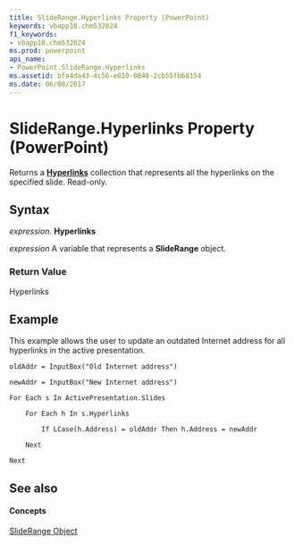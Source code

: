 ```yaml
---
title: SlideRange.Hyperlinks Property (PowerPoint)
keywords: vbapp10.chm532024
f1_keywords:
- vbapp10.chm532024
ms.prod: powerpoint
api_name:
- PowerPoint.SlideRange.Hyperlinks
ms.assetid: bfa4da43-4c56-e010-0848-2cb55fb68154
ms.date: 06/08/2017
---
```



# SlideRange.Hyperlinks Property (PowerPoint)

Returns a **[Hyperlinks](hyperlinks-object-powerpoint.md)** collection that represents all the hyperlinks on the specified slide. Read-only.


## Syntax

 _expression_. **Hyperlinks**

 _expression_ A variable that represents a **SlideRange** object.


### Return Value

Hyperlinks


## Example

This example allows the user to update an outdated Internet address for all hyperlinks in the active presentation.


```
oldAddr = InputBox("Old Internet address")

newAddr = InputBox("New Internet address")

For Each s In ActivePresentation.Slides

    For Each h In s.Hyperlinks

        If LCase(h.Address) = oldAddr Then h.Address = newAddr

    Next

Next
```


## See also


#### Concepts


[SlideRange Object](sliderange-object-powerpoint.md)

